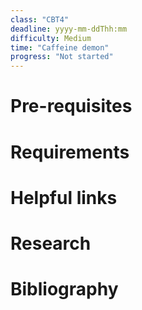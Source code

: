 ```yaml
---
class: "CBT4"
deadline: yyyy-mm-ddThh:mm
difficulty: Medium
time: "Caffeine demon"
progress: "Not started"
---
```


# Pre-requisites

# Requirements

# Helpful links

# Research

# Bibliography
